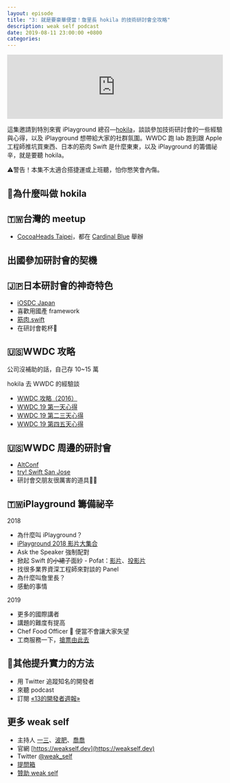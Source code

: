 ```yaml
---
layout: episode
title: "3: 就是要豪華便當！詹里長 hokila 的技術研討會全攻略"
description: weak self podcast
date: 2019-08-11 23:00:00 +0800
categories: 
---
```

<iframe src="https://www.listennotes.com/embedded/e/50eefd73cb2344a7bd316a06a2387fbd/" width="100%" style="width: 1px; min-width: 100%;" frameborder="0" scrolling="no" loading="lazy"></iframe>

這集邀請到特別來賓 iPlayground 總召—[hokila](https://twitter.com/@hokilaJ)，談談參加技術研討會的一些經驗與心得，以及 iPlayground 想帶給大家的社群氛圍。WWDC 跑 lab 跑到跟 Apple 工程師推坑買東西、日本的筋肉 Swift 是什麼東東，以及 iPlayground 的籌備祕辛，就是要聽 hokila。

⚠️警告！本集不太適合搭捷運或上班聽，怕你憋笑會內傷。

## 🤔為什麼叫做 hokila

## 🇹🇼台灣的 meetup
* [CocoaHeads Taipei](https://twitter.com/CocoaHeads_TPE)，都在 [Cardinal Blue](https://cardinalblue.com) 舉辦

## 出國參加研討會的契機

## 🇯🇵日本研討會的神奇特色

* [iOSDC Japan](https://iosdc.jp/)
* 喜歡用國產 framework
* [筋肉.swift](https://kinniku-swift.connpass.com/event/69438/)
* 在研討會乾杯🍻

## 🇺🇸WWDC 攻略

公司沒補助的話，自己存 10~15 萬

hokila 去 WWDC 的經驗談
* [WWDC 攻略（2016）](http://josihokila.blogspot.com/2016/06/wwdc.html)
* [WWDC 19 第一天心得](https://medium.com/@hokilajan/wwdc-19-第一天心得-f82c9e7beb96)
* [WWDC 19 第二三天心得](https://medium.com/@hokilajan/wwdc-19-第二三天心得-78d863a166ca)
* [WWDC 19 第四五天心得](https://medium.com/@hokilajan/wwdc-19-第四五天心得-98b479214941)

## 🇺🇸WWDC 周邊的研討會
* [AltConf](http://altconf.com)
* [try! Swift San Jose](https://www.tryswift.co/events/2019/sanjose/)
* 研討會交朋友很厲害的道具🍍🍰

## 🇹🇼iPlayground 籌備祕辛
2018
* 為什麼叫 iPlayground？
* [iPlayground 2018 影片大集合](https://medium.com/iplayground/iplayground-2018-slides-11587ebdddc5)
* Ask the Speaker 強制配對
* 掀起 Swift 的~~小裙子~~面紗 - Pofat：[影片](https://youtu.be/UIv-4m5S_Tw)、[投影片](https://www.slideshare.net/YiyingTseng/swift-120164576)
* 找很多業界資深工程師來對談的 Panel
* 為什麼叫詹里長？
* 感動的事情

2019
* 更多的國際講者
* 講題的難度有提高
* Chef Food Officer 🍱 便當不會讓大家失望
* 工商服務一下，[搶票由此去](https://iplayground.kktix.cc)

## 💪其他提升實力的方法

* 用 Twitter 追蹤知名的開發者
* 來聽 podcast
* 訂閱 [«13的開發者週報»](https://ethanhuang13.substack.com)

## 更多 weak self

* 主持人 [一三](https://twitter.com/@ethanhuang13)、[波肥](https://twitter.com/@PofatTseng)、[喬喬](https://twitter.com/@joe_trash_talk)
* 官網 [https://weakself.dev](https://weakself.dev)
* Twitter [@weak_self](https://twitter.com/weak_self)
* [提問箱](https://peing.net/zh-TW/weak_self)
* [贊助 weak self](https://weakself.dev/#donation)